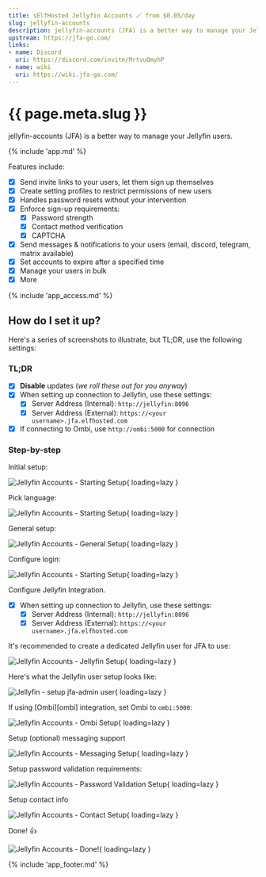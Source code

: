 ```yaml
---
title: sElfHosted Jellyfin Accounts 🪄 from $0.05/day
slug: jellyfin-accounts
description: jellyfin-accounts (JFA) is a better way to manage your Jellyfin users
upstream: https://jfa-go.com/
links:
- name: Discord
  uri: https://discord.com/invite/MrtvuQmyhP
- name: wiki
  uri: https://wiki.jfa-go.com/
---
```


# {{ page.meta.slug }}

jellyfin-accounts (JFA) is a better way to manage your Jellyfin users.

{% include 'app.md' %}

Features include:

* [x] Send invite links to your users, let them sign up themselves
* [x] Create setting profiles to restrict permissions of new users
* [x] Handles password resets without your intervention
* [x] Enforce sign-up requirements:
    * [x] Password strength
    * [x] Contact method verification
    * [x] CAPTCHA
* [x] Send messages & notifications to your users (email, discord, telegram, matrix available)
* [x] Set accounts to expire after a specified time
* [x] Manage your users in bulk
* [x] More

{% include 'app_access.md' %}

## How do I set it up?

Here's a series of screenshots to illustrate, but TL;DR, use the following settings:

### TL;DR 

* [x] **Disable** updates (*we roll these out for you anyway*)
* [x] When setting up connection to Jellyfin, use these settings:
    * [x] Server Address (Internal): `http://jellyfin:8096`
    * [x] Server Address (External): `https://<your username>.jfa.elfhosted.com`
* [x] If connecting to Ombi, use `http://ombi:5000` for connection

### Step-by-step 

Initial setup:

![Jellyfin Accounts - Starting Setup](/images/jfa-setup-1.png){ loading=lazy }

Pick language:

![Jellyfin Accounts - Starting Setup](/images/jfa-setup-2.png){ loading=lazy }

General setup:

![Jellyfin Accounts - General Setup](/images/jfa-setup-3.png){ loading=lazy }

Configure login:

![Jellyfin Accounts - Starting Setup](/images/jfa-setup-4.png){ loading=lazy }

Configure Jellyfin Integration.

* [x] When setting up connection to Jellyfin, use these settings:
    * [x] Server Address (Internal): `http://jellyfin:8096`
    * [x] Server Address (External): `https://<your username>.jfa.elfhosted.com`

It's recommended to create a dedicated Jellyfin user for JFA to use:

![Jellyfin Accounts - Jellyfin Setup](/images/jfa-setup-5.png){ loading=lazy }

Here's what the Jellyfin user setup looks like:

![Jellyfin - setup jfa-admin user](/images/jfa-setup-6.png){ loading=lazy }

If using [Ombi][ombi] integration, set Ombi to `ombi:5000`:

![Jellyfin Accounts - Ombi Setup](/images/jfa-setup-7.png){ loading=lazy }

Setup (optional) messaging support

![Jellyfin Accounts - Messaging Setup](/images/jfa-setup-8.png){ loading=lazy }

Setup password validation requirements:

![Jellyfin Accounts - Password Validation Setup](/images/jfa-setup-9.png){ loading=lazy }

Setup contact info

![Jellyfin Accounts - Contact Setup](/images/jfa-setup-10.png){ loading=lazy }

Done! :thumbsup:

![Jellyfin Accounts - Done!](/images/jfa-setup-11.png){ loading=lazy }

{% include 'app_footer.md' %}
